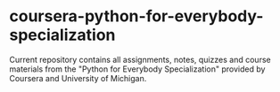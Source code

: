 # coursera-python-for-everybody-specialization
Current repository contains all assignments, notes, quizzes and course materials from the "Python for Everybody Specialization" provided by Coursera and University of Michigan.
